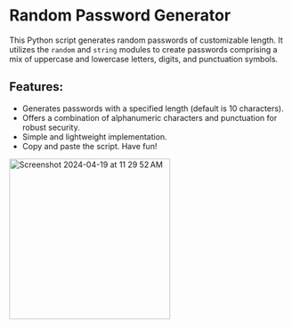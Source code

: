 <h1>Random Password Generator</h1>

<p>This Python script generates random passwords of customizable length. It utilizes the <code>random</code> and <code>string</code> modules to create passwords comprising a mix of uppercase and lowercase letters, digits, and punctuation symbols.</p>

<h2>Features:</h2>
<ul>
  <li>Generates passwords with a specified length (default is 10 characters).</li>
  <li>Offers a combination of alphanumeric characters and punctuation for robust security.</li>
  <li>Simple and lightweight implementation.</li>
  <li>Copy and paste the script. Have fun!</li>
</ul>
<img width="289" alt="Screenshot 2024-04-19 at 11 29 52 AM" src="https://github.com/Fabiany-cs/Random-Password-Generator/assets/107880960/4f233dae-9cb1-41e0-8529-1d4a5ecf21bd">
